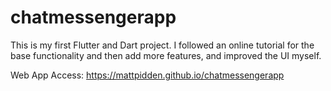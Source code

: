 # chatmessengerapp

This is my first Flutter and Dart project. I followed an online tutorial for the base functionality and then add more features, and improved the UI myself.

Web App Access: https://mattpidden.github.io/chatmessengerapp